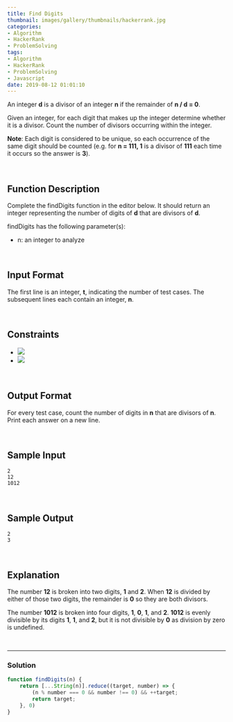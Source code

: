```yaml
---
title: Find Digits
thumbnail: images/gallery/thumbnails/hackerrank.jpg
categories:
- Algorithm
- HackerRank
- ProblemSolving
tags:
- Algorithm
- HackerRank
- ProblemSolving
- Javascript
date: 2019-08-12 01:01:10
---
```

  
  
 

An integer **d** is a divisor of an integer **n** if the remainder of **n / d = 0**.

Given an integer, for each digit that makes up the integer determine whether it is a divisor. Count the number of divisors occurring within the integer.

**Note**: Each digit is considered to be unique, so each occurrence of the same digit should be counted (e.g. for **n = 111, 1** is a divisor of **111** each time it occurs so the answer is **3**).

<br/>
<!-- more -->

## Function Description

Complete the findDigits function in the editor below. It should return an integer representing the number of digits of **d** that are divisors of **d**.

findDigits has the following parameter(s):

- n: an integer to analyze

<br/>

## Input Format

The first line is an integer, **t**, indicating the number of test cases. 
The  subsequent lines each contain an integer, **n**.

<br/>

## Constraints

- ![](https://latex.codecogs.com/gif.latex?1\leq&space;t\leq&space;15)
- ![](https://latex.codecogs.com/gif.latex?0<&space;n<&space;10^{9})

<br/>

## Output Format

For every test case, count the number of digits in **n** that are divisors of **n**. Print each answer on a new line.

<br/>

## Sample Input
```
2
12
1012
```

<br/>

## Sample Output
```
2
3
```

<br/>

## Explanation

The number **12** is broken into two digits, **1** and **2**. When **12** is divided by either of those two digits, the remainder is **0** so they are both divisors.

The number **1012** is broken into four digits, **1**, **0**, **1**, and **2**. **1012** is evenly divisible by its digits **1**, **1**, and **2**, but it is not divisible by **0** as division by zero is undefined.

<br/>

---

### Solution

```javascript
function findDigits(n) {
    return [...String(n)].reduce((target, number) => {
        (n % number === 0 && number !== 0) && ++target;
        return target;
    }, 0)
}
```